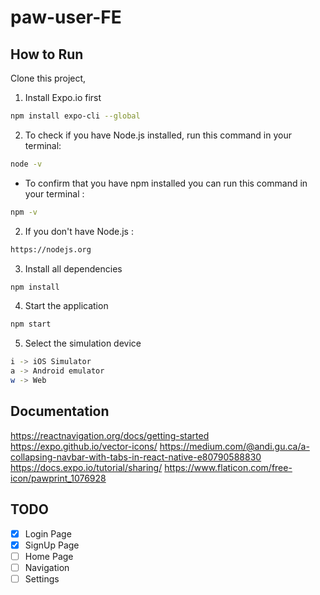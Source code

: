 # paw-user-FE

## How to Run

Clone this project,

1. Install Expo.io first 

```bash
npm install expo-cli --global
```

2. To check if you have Node.js installed, run this command in your terminal:

```bash
node -v
```

* To confirm that you have npm installed you can run this command in your terminal :

```bash
npm -v
```

2. If you don't have Node.js : 

```bash
https://nodejs.org
```

3. Install all dependencies 

```bash
npm install
```

4. Start the application

```bash
npm start
```

5. Select the simulation device

```bash
i -> iOS Simulator
a -> Android emulator
w -> Web
```

## Documentation

https://reactnavigation.org/docs/getting-started
https://expo.github.io/vector-icons/
https://medium.com/@andi.gu.ca/a-collapsing-navbar-with-tabs-in-react-native-e80790588830
https://docs.expo.io/tutorial/sharing/
https://www.flaticon.com/free-icon/pawprint_1076928


## TODO

- [x] Login Page
- [x] SignUp Page
- [ ] Home Page
- [ ] Navigation
- [ ] Settings
